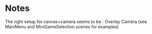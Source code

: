 # Notes
The right setup for canvas+camera seems to be : Overlay Camera (see MainMenu and MiniGameSelection scenes for examples)